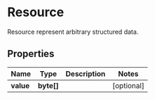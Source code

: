 

# Resource

Resource represent arbitrary structured data.
## Properties

Name | Type | Description | Notes
------------ | ------------- | ------------- | -------------
**value** | **byte[]** |  |  [optional]



